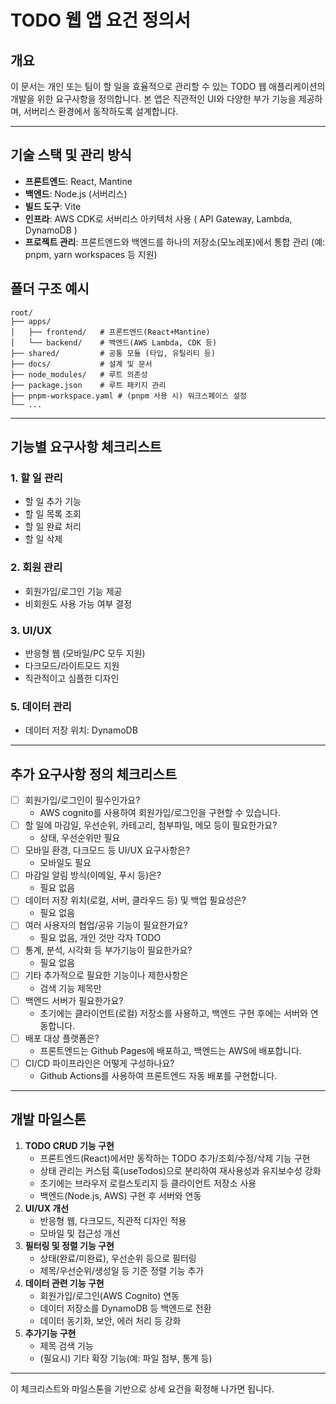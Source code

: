 # TODO 웹 앱 요건 정의서

## 개요
이 문서는 개인 또는 팀이 할 일을 효율적으로 관리할 수 있는 TODO 웹 애플리케이션의 개발을 위한 요구사항을 정의합니다. 본 앱은 직관적인 UI와 다양한 부가 기능을 제공하며, 서버리스 환경에서 동작하도록 설계합니다.

---

## 기술 스택 및 관리 방식
- **프론트엔드**: React, Mantine
- **백엔드**: Node.js (서버리스)
- **빌드 도구**: Vite
- **인프라**: AWS CDK로 서버리스 아키텍처 사용 ( API Gateway, Lambda, DynamoDB )
- **프로젝트 관리**: 프론트엔드와 백엔드를 하나의 저장소(모노레포)에서 통합 관리 (예: pnpm, yarn workspaces 등 지원)

## 폴더 구조 예시

```
root/
├── apps/
│   ├── frontend/   # 프론트엔드(React+Mantine)
│   └── backend/    # 백엔드(AWS Lambda, CDK 등)
├── shared/         # 공통 모듈 (타입, 유틸리티 등)
├── docs/           # 설계 및 문서
├── node_modules/   # 루트 의존성
├── package.json    # 루트 패키지 관리
├── pnpm-workspace.yaml # (pnpm 사용 시) 워크스페이스 설정
└── ...
```

---

## 기능별 요구사항 체크리스트

### 1. 할 일 관리
- 할 일 추가 기능
- 할 일 목록 조회
- 할 일 완료 처리
- 할 일 삭제

### 2. 회원 관리
- 회원가입/로그인 기능 제공
- 비회원도 사용 가능 여부 결정

### 3. UI/UX
- 반응형 웹 (모바일/PC 모두 지원)
- 다크모드/라이트모드 지원
- 직관적이고 심플한 디자인

### 5. 데이터 관리
- 데이터 저장 위치: DynamoDB

---

## 추가 요구사항 정의 체크리스트
- [ ] 회원가입/로그인이 필수인가요?
   - AWS cognito를 사용하여 회원가입/로그인을 구현할 수 있습니다.
- [ ] 할 일에 마감일, 우선순위, 카테고리, 첨부파일, 메모 등이 필요한가요?
   - 상태, 우선순위만 필요
- [ ] 모바일 환경, 다크모드 등 UI/UX 요구사항은?
   - 모바일도 필요
- [ ] 마감일 알림 방식(이메일, 푸시 등)은?
   - 필요 없음
- [ ] 데이터 저장 위치(로컬, 서버, 클라우드 등) 및 백업 필요성은?
   - 필요 없음
- [ ] 여러 사용자의 협업/공유 기능이 필요한가요?
   - 필요 없음, 개인 것만 각자 TODO
- [ ] 통계, 분석, 시각화 등 부가기능이 필요한가요?
   - 필요 없음
- [ ] 기타 추가적으로 필요한 기능이나 제한사항은
   - 검색 기능 제목만
- [ ] 백엔드 서버가 필요한가요?
   - 초기에는 클라이언트(로컬) 저장소를 사용하고, 백엔드 구현 후에는 서버와 연동합니다.
- [ ] 배포 대상 플랫폼은?
   - 프론트엔드는 Github Pages에 배포하고, 백엔드는 AWS에 배포합니다.
- [ ] CI/CD 파이프라인은 어떻게 구성하나요?
   - Github Actions를 사용하여 프론트엔드 자동 배포를 구현합니다.

---

## 개발 마일스톤

1. **TODO CRUD 기능 구현**
   - 프론트엔드(React)에서만 동작하는 TODO 추가/조회/수정/삭제 기능 구현
   - 상태 관리는 커스텀 훅(useTodos)으로 분리하여 재사용성과 유지보수성 강화
   - 초기에는 브라우저 로컬스토리지 등 클라이언트 저장소 사용
   - 백엔드(Node.js, AWS) 구현 후 서버와 연동
2. **UI/UX 개선**
   - 반응형 웹, 다크모드, 직관적 디자인 적용
   - 모바일 및 접근성 개선
3. **필터링 및 정렬 기능 구현**
   - 상태(완료/미완료), 우선순위 등으로 필터링
   - 제목/우선순위/생성일 등 기준 정렬 기능 추가
4. **데이터 관련 기능 구현**
   - 회원가입/로그인(AWS Cognito) 연동
   - 데이터 저장소를 DynamoDB 등 백엔드로 전환
   - 데이터 동기화, 보안, 에러 처리 등 강화
5. **추가기능 구현**
   - 제목 검색 기능
   - (필요시) 기타 확장 기능(예: 파일 첨부, 통계 등)

---

이 체크리스트와 마일스톤을 기반으로 상세 요건을 확정해 나가면 됩니다.
